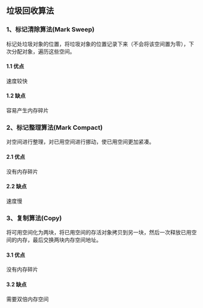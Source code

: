 ## 垃圾回收算法
### 1、标记清除算法(Mark Sweep)
标记处垃圾对象的位置，将垃圾对象的位置记录下来（不会将该空间置为零），下次分配对象，遍历这些空间。
#### 1.1 优点
速度较快
#### 1.2 缺点
容易产生内存碎片
### 2、标记整理算法(Mark Compact)
对空间进行整理，对已用空间进行挪动，使已用空间更加紧凑。
#### 2.1 优点
没有内存碎片
#### 2.2 缺点
速度慢
### 3、复制算法(Copy)
将可用空间化为两块，将已用空间的存活对象拷贝到另一块，然后一次释放已用空间的内存，最后交换两块内存空间地址。
#### 3.1 优点
没有内存碎片
#### 3.2 缺点
需要双倍内存空间